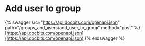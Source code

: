 # Add user to group

{% swagger src="https://api.docbits.com/openapi.json" path="/groups_and_users/add_user_to_group" method="post" %}
[https://api.docbits.com/openapi.json](https://api.docbits.com/openapi.json)
{% endswagger %}

